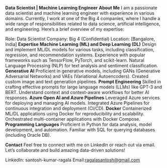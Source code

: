 **Data Scientist | Machine Learning Engineer**
**About Me**
I am a passionate data scientist and machine learning engineer with experience in various domains. Currently, I work at one of the Big 4 companies, where I handle a wide range of responsibilities related to data science, artificial intelligence, and engineering. Here’s a brief overview of my expertise:

Role: Data Scientist
Company: Big 4 (Confidential)
Location: [Bangalore, India]
**Expertise**
**Machine Learning (ML) and Deep Learning (DL)**
Design and implement ML/DL models for various tasks, including classification, regression, and recommendation systems.
Experience with popular frameworks such as TensorFlow, PyTorch, and scikit-learn.
Natural Language Processing (NLP) for text analysis and sentiment classification.
**Generative AI**
Proficient in generative models, including GANs (Generative Adversarial Networks) and VAEs (Variational Autoencoders).
Created custom image and text generation pipelines.
**Prompt Engineering**
Skilled in crafting effective prompts for large language models (LLMs) like GPT-3 and BERT.
Understand context and context-aware workflows for better AI responses.
**Azure Open AI and Azure Pipelines**
Leveraged Azure services for deploying and managing AI models.
Integrated Azure Pipelines for continuous integration and deployment (CI/CD).
**Docker**
Containerized ML/DL applications using Docker for reproducibility and scalability.
Orchestrated multi-container applications with Docker Compose.
**Programming Languages**
Proficient in Python for data analysis, model development, and automation.
Familiar with SQL for querying databases (including Oracle DB).

**Contact**
Feel free to connect with me on LinkedIn or reach out via email. Let’s collaborate and build amazing data-driven solutions!

LinkedIn: santosh-kumar-ragala
Email:ragalasantosh@gmail.com
